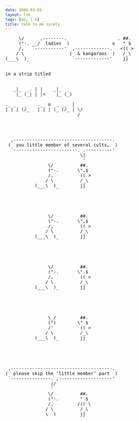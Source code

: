 ```yaml
---
date: 2006-03-03
layout: l+k
tags: [en, l-k]
title: talk to me nicely
---
```


<pre class='l-k'>
     \/      ,--------.                   . ##. 
     ("-. __/  ladies  )                o   " $ 
     /,   `-----------'  ,-------------.   <(( >
    / \                 (  & kangaroos  )   /_\ 
(___\  )_                `-------------'    jj  


in a strip titled


   _|_  _. | |    _|_  _     
    |_ (_| | |<    |_ (_)    

._ _   _    ._  o  _  _  |   
| | | (/_   | | | (_ (/_ | \/
                           / 




  ,-------------------------------------. 
 (  you little member of several cults…  )
  `------------------------. .----------' 
                            \|            
                             '            
                \/          ##.           
                ("-.       \",$           
                /,          (( >          
               / \          /_\           
           (___\  )_        jj            





                \/          ##.           
                ("-.       \",$           
                /,          (( >          
               / \          /_\           
           (___\  )_        jj            





                \/          ##.           
                ("-.       \".$           
                /,          (( >          
               / \          /_\           
           (___\  )_        jj            





                \_/         ##.           
                (")        \" $           
                /'          (( >          
               / \          /_\           
           (___\  )_        jj            





 ,--------------------------------------. 
(  please skip the ‘little member’ part  )
 `---------------. ,--------------------' 
                 |/                       
                 '                        
                \/          ##.           
                ("-.        " $           
                /,         /(( \          
               / \          /_\           
           ____\  )_        jj            
</pre>
